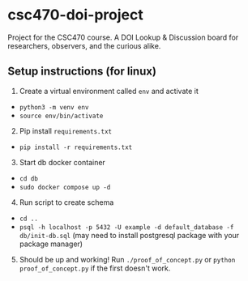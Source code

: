 # csc470-doi-project
Project for the CSC470 course. A DOI Lookup &amp; Discussion board for researchers, observers, and the curious alike.

## Setup instructions (for linux)
1. Create a virtual environment called `env` and activate it
  - `python3 -m venv env`
  - `source env/bin/activate`
2. Pip install `requirements.txt`
  - `pip install -r requirements.txt`
3. Start db docker container
  - `cd db`
  - `sudo docker compose up -d`
4. Run script to create schema
  - `cd ..`
  - `psql -h localhost -p 5432 -U example -d default_database -f db/init-db.sql` (may need to install postgresql package with your package manager)
5. Should be up and working! Run `./proof_of_concept.py` or `python proof_of_concept.py` if the first doesn't work.
